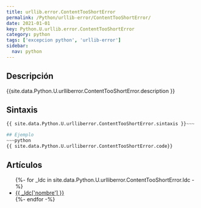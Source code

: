 ```yaml
---
title: urllib.error.ContentTooShortError
permalink: /Python/urllib-error/ContentTooShortError/
date: 2021-01-01
key: Python.U.urllib.error.ContentTooShortError
category: python
tags: ['excepcion python', 'urllib-error']
sidebar: 
  nav: python
---
```


## Descripción
{{site.data.Python.U.urlliberror.ContentTooShortError.description }}

## Sintaxis
~~~python
{{ site.data.Python.U.urlliberror.ContentTooShortError.sintaxis }}~~~

## Ejemplo
~~~python
{{ site.data.Python.U.urlliberror.ContentTooShortError.code}}
~~~

## Artículos
<ul>
{%- for _ldc in site.data.Python.U.urlliberror.ContentTooShortError.ldc -%}
   <li>
       <a href="{{_ldc['url'] }}">{{ _ldc['nombre'] }}</a>
   </li>
{%- endfor -%}
</ul>
